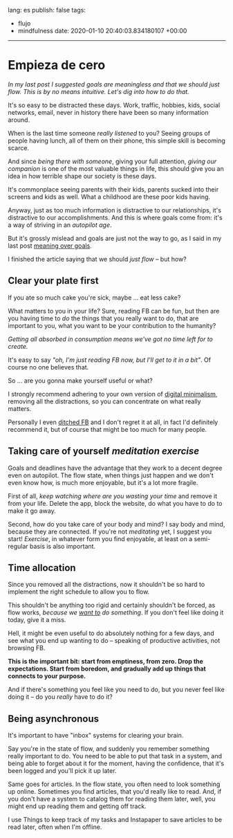 lang: es
publish: false
tags:
- flujo
- mindfulness
date: 2020-01-10 20:40:03.834180107 +00:00

---


# Empieza de cero

_In my last post I suggested goals are meaningless and that we should just flow. This is by no means intuitive. Let's dig into how to do that._

It's so easy to be distracted these days. Work, traffic, hobbies, kids, social networks, email, never in history there have been so many information around.

When is the last time someone _really listened_ to you? Seeing groups of people having lunch, all of them on their phone, this simple skill is becoming scarce.

And since _being there with someone_, giving your full attention, _giving our companion_ is one of the most valuable things in life, this should give you an idea in how terrible shape our society is these days.

It's commonplace seeing parents with their kids, parents sucked into their screens and kids as well. What a childhood are these poor kids having.

Anyway, just as too much information is distractive to our relationships, it's distractive to our accomplishments. And this is where goals come from: it's a way of striving in an _autopilot age_.

But it's grossly mislead and goals are just not the way to go, as I said in my last post [meaning over goals](/posts/meaning-over-goals).

I finished the article saying that we should _just flow_ – but how?

## Clear your plate first

If you ate so much cake you're sick, maybe ... eat less cake?

What matters to you in your life? Sure, reading FB can be fun, but then are you having time to _do_ the things that you really want to do, that are important to you, what you want to be your contribution to the humanity?

_Getting all absorbed in consumption means we've got no time left for to create._

It's easy to say _"oh, I'm just reading FB now, but I'll get to it in a bit"_. Of course no one believes that.

So ... are you gonna make yourself useful or what?

I strongly recommend adhering to your own version of [digital minimalism](/posts/digital-minimalism), removing all the distractions, so you can concentrate on what really matters.

Personally I even [ditched FB](/posts/bye-bye-facebook) and I don't regret it at all, in fact I'd definitely recommend it, but of course that might be too much for many people.

## Taking care of yourself <i class="hashtag">meditation</i> <i class="hashtag">exercise</i>

Goals and deadlines have the advantage that they work to a decent degree even on autopilot. The flow state, when things just happen and we don't even know how, is much more enjoyable, but it's a lot more fragile.

First of all, _keep watching where are you wasting your time_ and remove it from your life. Delete the app, block the website, do what you have to do to make it go away.

Second, how do you take care of your body and mind? I say body and mind, because they are connected. If you're not _meditating_ yet, I suggest you start! _Exercise_, in whatever form you find enjoyable, at least on a semi-regular basis is also important.

## Time allocation

Since you removed all the distractions, now it shouldn't be so hard to implement the right schedule to allow you to flow.

This shouldn't be anything too rigid and certainly shouldn't be forced, as flow works, _because we <u>want to</u> do something_. If you don't feel like doing it today, give it a miss.

Hell, it might be even useful to do absolutely nothing for a few days, and see what you end up wanting to do – speaking of productive activities, not browsing FB.

**This is the important bit: start from emptiness, from zero. Drop the expectations. Start from boredom, and gradually add up things that connects to your purpose.**

And if there's something you feel like you need to do, but you never feel like doing it – do you _really_ have to do it?

## Being asynchronous

It's important to have "inbox" systems for clearing your brain.

Say you're in the state of flow, and suddenly you remember something really important to do. You need to be able to put that task in a system, and being able to forget about it for the moment, having the confidence, that it's been logged and you'll pick it up later.

Same goes for articles. In the flow state, you often need to look something up online. Sometimes you find articles, that you'd really like to read. And, if you don't have a system to catalog them for reading them later, well, you might end up reading them and getting off track.

I use Things to keep track of my tasks and Instapaper to save articles to be read later, often when I'm offline.
